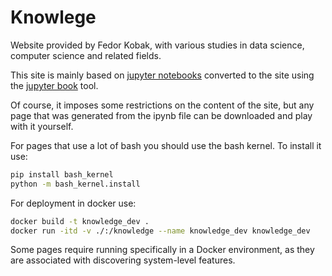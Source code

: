 # Knowlege

Website provided by Fedor Kobak, with various studies in data science, computer science and related fields.

This site is mainly based on [jupyter notebooks](https://jupyter.org/) converted to the site using the [jupyter book](https://jupyterbook.org/en/stable/basics/build.html) tool.

Of course, it imposes some restrictions on the content of the site, but any page that was generated from the ipynb file can be downloaded and play with it yourself.

For pages that use a lot of bash you should use the bash kernel. To install it use:

```bash
pip install bash_kernel
python -m bash_kernel.install
```

For deployment in docker use:

```bash
docker build -t knowledge_dev .
docker run -itd -v ./:/knowledge --name knowledge_dev knowledge_dev
```

Some pages require running specifically in a Docker environment, as they are associated with discovering system-level features.
